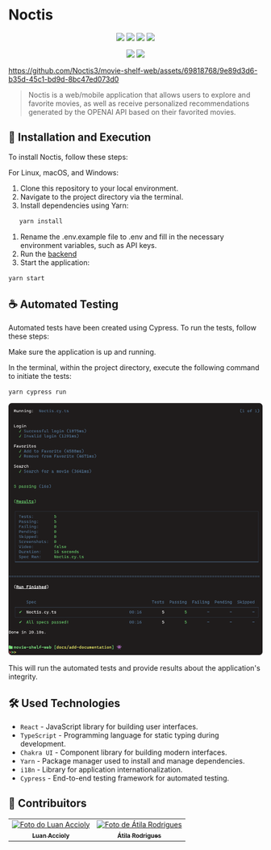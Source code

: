 # Noctis

<p align="center">
<img src="https://img.shields.io/badge/TypeScript-007ACC?style=for-the-badge&logo=typescript&logoColor=white" />
<img src="https://img.shields.io/badge/React-20232A?style=for-the-badge&logo=react&logoColor=61DAFB" />
<img src="https://img.shields.io/badge/Chakra--UI-319795?style=for-the-badge&logo=chakra-ui&logoColor=white" />
<img src="https://img.shields.io/badge/Cypress-17202C?style=for-the-badge&logo=cypress&logoColor=white" />
</p>


<p align="center">
<img src="https://img.shields.io/github/repo-size/noctis3/movie-shelf-web?style=for-the-badge" />
<img src="https://img.shields.io/github/languages/count/noctis3/movie-shelf-web?style=for-the-badge" />

</p>



https://github.com/Noctis3/movie-shelf-web/assets/69818768/9e89d3d6-b35d-45c1-bd9d-8bc47ed073d0




> Noctis is a web/mobile application that allows users to explore and favorite movies, as well as receive personalized recommendations generated by the OPENAI API based on their favorited movies.


## 🚀 Installation and Execution

To install Noctis, follow these steps:

For Linux, macOS, and Windows:
1. Clone this repository to your local environment.
2. Navigate to the project directory via the terminal.
3. Install dependencies using Yarn:

```sh
   yarn install
```
1. Rename the .env.example file to .env and fill in the necessary environment variables, such as API keys.
2. Run the [backend](https://github.com/Noctis3/movie-shelf-backend)
3. Start the application:
```sh
yarn start
```

## ☕ Automated Testing

Automated tests have been created using Cypress. To run the tests, follow these steps:

Make sure the application is up and running.

In the terminal, within the project directory, execute the following command to initiate the tests:
```sh
yarn cypress run
```
<img src="src/assets/images/noctis_cypress_run.png" alt="cypress run">

This will run the automated tests and provide results about the application's integrity.

## 🛠️ Used Technologies

- `React` - JavaScript library for building user interfaces.
- `TypeScript` - Programming language for static typing during development.
- `Chakra UI` - Component library for building modern interfaces.
- `Yarn` - Package manager used to install and manage dependencies.
- `i18n` - Library for application internationalization.
- `Cypress` - End-to-end testing framework for automated testing.

## 🤝 Contribuitors


<table>
  <tr>
    <td align="center">
      <a href="https://github.com/luanaccioly">
        <img src="https://avatars.githubusercontent.com/u/69818768" width="100px;" alt="Foto do Luan Accioly"/><br>
        <sub>
          <b>Luan Accioly</b>
        </sub>
      </a>
    </td>
    <td align="center">
      <a href="https://github.com/atilara">
        <img src="https://avatars.githubusercontent.com/u/45675035" width="100px;" alt="Foto de Átila Rodrigues"/><br>
        <sub>
          <b>Átila Rodrigues </b>
        </sub>
      </a>
    </td>
    
  </tr>
</table>


